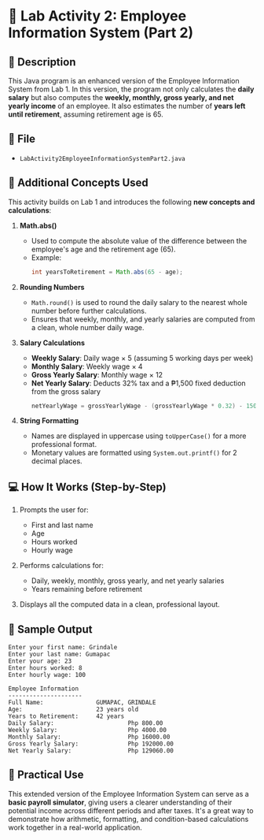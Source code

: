 # 🧾 Lab Activity 2: Employee Information System (Part 2)

## 📌 Description

This Java program is an enhanced version of the Employee Information System from Lab 1. In this version, the program not only calculates the **daily salary** but also computes the **weekly, monthly, gross yearly, and net yearly income** of an employee. It also estimates the number of **years left until retirement**, assuming retirement age is 65.

## 📂 File
- `LabActivity2EmployeeInformationSystemPart2.java`

## 🧠 Additional Concepts Used

This activity builds on Lab 1 and introduces the following **new concepts and calculations**:

1. **Math.abs()**
   - Used to compute the absolute value of the difference between the employee's age and the retirement age (65).
   - Example:  
     ```java
     int yearsToRetirement = Math.abs(65 - age);
2. **Rounding Numbers**
   - `Math.round()` is used to round the daily salary to the nearest whole number before further calculations.
   - Ensures that weekly, monthly, and yearly salaries are computed from a clean, whole number daily wage.


3. **Salary Calculations**
   - **Weekly Salary**: Daily wage × 5 (assuming 5 working days per week)  
   - **Monthly Salary**: Weekly wage × 4  
   - **Gross Yearly Salary**: Monthly wage × 12  
   - **Net Yearly Salary**: Deducts 32% tax and a ₱1,500 fixed deduction from the gross salary  
     ```java
     netYearlyWage = grossYearlyWage - (grossYearlyWage * 0.32) - 1500;
4. **String Formatting**
   - Names are displayed in uppercase using `toUpperCase()` for a more professional format.
   - Monetary values are formatted using `System.out.printf()` for 2 decimal places.

## 💻 How It Works (Step-by-Step)
1. Prompts the user for:
   - First and last name
   - Age
   - Hours worked
   - Hourly wage
2. Performs calculations for:
   - Daily, weekly, monthly, gross yearly, and net yearly salaries
   - Years remaining before retirement

3. Displays all the computed data in a clean, professional layout.

## 🧪 Sample Output
```
Enter your first name: Grindale
Enter your last name: Gumapac
Enter your age: 23
Enter hours worked: 8
Enter hourly wage: 100

Employee Information
---------------------
Full Name:               GUMAPAC, GRINDALE  
Age:                     23 years old       
Years to Retirement:     42 years
Daily Salary:                     Php 800.00
Weekly Salary:                    Php 4000.00
Monthly Salary:                   Php 16000.00
Gross Yearly Salary:              Php 192000.00
Net Yearly Salary:                Php 129060.00
```

## 🔧 Practical Use

This extended version of the Employee Information System can serve as a **basic payroll simulator**, giving users a clearer understanding of their potential income across different periods and after taxes. It's a great way to demonstrate how arithmetic, formatting, and condition-based calculations work together in a real-world application.
